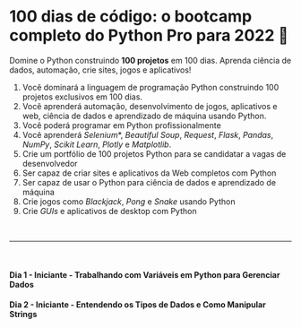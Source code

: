 
# 100 dias de código: o bootcamp completo do Python Pro para 2022 :snake:

Domine o Python construindo **100 projetos** em 100 dias. Aprenda ciência de dados, automação, crie sites, jogos e aplicativos!

1. Você dominará a linguagem de programação Python construindo 100 projetos exclusivos em 100 dias.
2. Você aprenderá automação, desenvolvimento de jogos, aplicativos e web, ciência de dados e aprendizado de máquina usando Python.
3. Você poderá programar em Python profissionalmente
4. Você aprenderá *Selenium**, *Beautiful Soup*, *Request*, *Flask*, *Pandas*, *NumPy*, *Scikit Learn*, *Plotly* e *Matplotlib*.
5. Crie um portfólio de 100 projetos Python para se candidatar a vagas de desenvolvedor
6. Ser capaz de criar sites e aplicativos da Web completos com Python
7. Ser capaz de usar o Python para ciência de dados e aprendizado de máquina
8. Crie jogos como *Blackjack*, *Pong* e *Snake* usando Python
9. Crie *GUIs* e aplicativos de desktop com Python

<br>

---

<br>

#### Dia 1 - Iniciante - Trabalhando com Variáveis ​​em Python para Gerenciar Dados

#### Dia 2 - Iniciante - Entendendo os Tipos de Dados e Como Manipular Strings